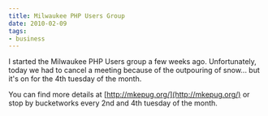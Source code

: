 ```yaml
---
title: Milwaukee PHP Users Group
date: 2010-02-09
tags:
- business
---
```

I started the Milwaukee PHP Users group a few weeks ago.  Unfortunately, today we had to cancel a meeting because of the outpouring of snow... but it's on for the 4th tuesday of the month.

<!--more-->

You can find more details at [http://mkepug.org/](http://mkepug.org/) or stop by bucketworks every 2nd and 4th tuesday of the month.
